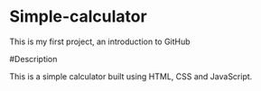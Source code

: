 # Simple-calculator

This is my first project, an introduction to GitHub

#Description

This is a simple calculator built using HTML, CSS and JavaScript.
